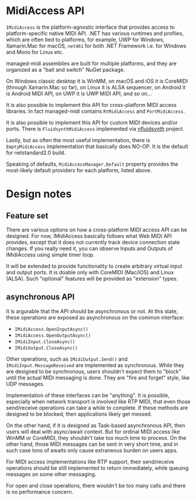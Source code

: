 
# MidiAccess API

`IMidiAccess` is the platform-agnostic interface that provides access to platform-specific native MIDI API.
.NET has various runtimes and profiles, which are often tied to platforms, for example, UWP for Windows, Xamarin.Mac for macOS, `net461` for both .NET Framework i.e. for Windows and Mono for Linux etc.

managed-midi assemblies are built for multiple platforms, and they are organized as a "bait and switch" NuGet package.

On Windows classic desktop it is WinMM, on macOS and iOS it is CoreMIDI
(through Xamarin.Mac so far), on Linux it is ALSA sequencer, on Android
it is Android MIDI API, on UWP it is UWP MIDI API, and so on...

It is also possible to implement this API for cross-platform MIDI access
libraries. In fact managed-midi contains `RtMidiAccess` and `PortMidiAccess`.

It is also possible to implement this API for custom MIDI devices and/or
ports.
There is `FluidsynthMidiAccess` implemented via [nfluidsynth](https://github.com/atsushieno/nfluidsynth) project.

Lastly, but as often the most useful implementation, there is `EmptyMidiAccess` implementation that basically does NO-OP. It is the default for netstandard2.0 build.

Speaking of defaults, `MidiAccessManager.Default` property provides the most-likely default providers for each platform, listed above.

# Design notes

## Feature set

There are various options on how a cross-platform MIDI access API can be designed.
For now, IMidiAccess basically follows what Web MIDI API provides, except that it does not currently track device connection state changes.
If you really need it, you can observe Inputs and Outputs of IMidiAccess using simple timer loop.

It will be extended to provide functionality to create arbitrary virtual input and output ports. It is doable only with CoreMIDI (Mac/iOS) and Linux (ALSA).
Such "optional" features will be provided as "extension" types.

## asynchronous API

It is argurable that the API should be asynchronous or not. At this state, these operations are exposed as asynchronous on the common interface:

- `IMidiAccess.OpenInputAsync()`
- `IMidiAccess.OpenOutputAsync()`
- `IMidiInput.CloseAsync()`
- `IMidiOutput.CloseAsync()`

Other operations, such as `IMidiOutput.Send()` and `IMidiInput.MessageReceived` are implemented as synchronous.
While they are designed to be synchronous, users shouldn't expect them to "block" until the actual MIDI messaging is done.
They are "fire and forget" style, like UDP messages.

Implementation of these interfaces can be "anything". It is possible, especially when network transport is involved like RTP MIDI, that even those send/receive operations can take a while to complete.
If these methods are designed to be blocked, then applications likely get messed.

On the other hand, if it is designed as Task-based asynchronous API, then users will deal with async/await context.
But for ordinal MIDI access like WinMM or CoreMIDI, they shouldn't take too much time to process. On the other hand, those MIDI messages can be sent in very short time, and in such case tons of awaits only cause extraneous burden on users apps.

For MIDI access implementations like RTP support, their send/receive operations should be still implemented to return immediately, while queuing messages on some other messaging.

For open and close operations, there wouldn't be too many calls and there is no performance concern.
